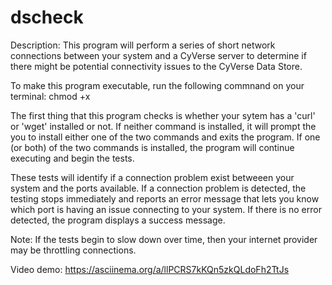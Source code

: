 # dscheck
Description: This program will perform a series of short network connections between your system and a CyVerse server to determine if there might be potential connectivity issues to the CyVerse Data Store. 

To make this program executable, run the following commnand on your terminal: chmod +x <filename>
  
The first thing that this program checks is whether your sytem has a 'curl' or 'wget' installed or not. If neither command is installed, it will prompt the you to install either one of the two commands and exits the program. If one (or both) of the two commands is installed, the program will continue executing and begin the tests.

These tests will identify if a connection problem exist betweeen your system and the ports available. If a connection problem is detected, the testing stops immediately and reports an error message that lets you know which port is having an issue connecting to your system. If there is no error detected, the program displays a success message.

Note: If the tests begin to slow down over time, then your internet provider may be throttling connections.

Video demo: https://asciinema.org/a/llPCRS7kKQn5zkQLdoFh2TtJs
